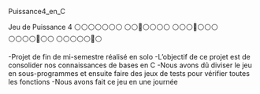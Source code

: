 Puissance4_en_C

Jeu de Puissance 4 
⚪️⚪️⚪️⚪️⚪️⚪️⚪️
⚪️⚪️🔴⚪️⚪️⚪️⚪️
⚪️⚪️⚪️🔴⚪️⚪️⚪️
⚪️⚪️⚪️⚪️🔴⚪️⚪️
⚪️⚪️⚪️⚪️⚪️🔴⚪️ 

-Projet de fin de mi-semestre réalisé en solo
-L’objectif de ce projet est de consolider nos connaissances de bases en C
-Nous avons dû diviser le jeu en sous-programmes et ensuite faire des jeux de tests pour vérifier toutes les fonctions
-Nous avons fait ce jeu en une journée
